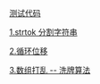 [测试代码](./example/test.c)

[1.strtok 分割字符串](./strtok_example.c)

[2.循环位移](./rotate_shift.c)

[3.数组打乱 -- 洗牌算法](./fisher_yates_shuffle.c)
